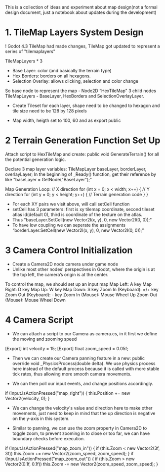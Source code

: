 This is a collection of ideas and experiment about map design(not a formal design document, just a notebook about updates during the development)

# 1. TileMap Layers System Design
! Godot 4.3 TileMap had made changes, TileMap got updated to represent a series of "tilemaplayers"

TileMapLayers * 3
- Base Layer: color (and basically the terrain type)
- Hex Borders: borders on all hexagons.
- Selection Overlay: allows clicking, selection and color change

So base node to represent the map - Node2D “HexTileMap"
3 child nodes TileMapLayers - BaseLayer, HexBorders and SelectionOverlayLayer.

- Create Tileset for each layer, shape need to be changed to hexagon and tile size need to be 128 by 128 pixels

- Map width, heigth set to 100, 60 and as export public

# 2 Terrain Generation Function Set Up

Attach script to HexTileMap and create: public void GenerateTerrain() for all the potential generation logic. 

Declare 3 map layer variables: TileMapLayer baseLayer, borderLayer, overlayLayer; In the beginning of _Ready() function, get their reference by like "baseLayer = GetNode<TileMapLayer>("BaseLayer");"

Map Generation Loop: 
// X direction
for (int x = 0; x < width; x++)
{
  // Y direction
  for (int y = 0; y < height; y++)
  {
    // Terrain generation code
  }
}

- For each XY pairs we visit above, will call setCell function
- setCell has 3 parameters: first is xy tilemap coordinate, second tileset atlas id(default 0), third is coordinate of the texture on the atlas.
- Thus "baseLayer.SetCell(new Vector2I(x, y), 0, new Vector2I(0, 0));"
- To have low coupling we can seperate the assignments “borderLayer.SetCell(new Vector2I(x, y), 0, new Vector2I(0, 0));”

# 3 Camera Control Initialization

- Create a Camera2D node camera under game node
- Unlike most other nodes' perspectives in Godot, where the origin is at the top left, the camera’s origin is at the center.

To control the map, we should set up an input map
Map Left: A key
Map Right: D key
Map Up: W key
Map Down: S key
Zoom In (Keyboard): =/+ key
Zoom Out (Keyboard): - key
Zoom In (Mouse): Mouse Wheel Up
Zoom Out (Mouse): Mouse Wheel Down

# 4 Camera Script

- We can attach a script to our Camera as camera.cs, in it first we define the moving and zooming speed 

[Export]
int velocity = 15;
[Export]
float zoom_speed = 0.05f;

- Then we can create our Camera panning feature in a new: public override void _PhysicsProcess(double delta). We use physics process here instead of the default process because it is called with more stable tick rates, thus allowing more smooth camera movements.

- We can then poll our input events, and change positions accordingly.

if (Input.IsActionPressed("map_right"))
{
  this.Position += new Vector2(velocity, 0);
}

- We can change the velocity's value and direction here to make other movements, just need to keep in mind that the up direction is negative on the y-axis in this system.

- Similar to panning, we can use the zoom property in Camera2D to toggle zoom, to prevent zooming in to close or too far, we can have boundary checks before execution.

if (Input.IsActionPressed("map_zoom_in")) {
    if (this.Zoom < new Vector2(3f, 3f))
        this.Zoom += new Vector2(zoom_speed, zoom_speed);
}
if (Input.IsActionPressed("map_zoom_out")) {
    if (this.Zoom > new Vector2(0.1f, 0.1f))
        this.Zoom -= new Vector2(zoom_speed, zoom_speed);
}